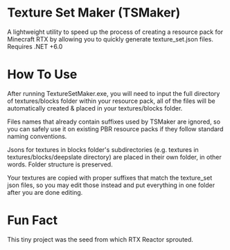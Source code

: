 # Texture Set Maker (TSMaker)
A lightweight utility to speed up the process of creating a resource pack for Minecraft RTX by allowing you to quickly generate texture_set.json files.  
Requires .NET +6.0

# How To Use
After running TextureSetMaker.exe, you will need to input the full directory of textures/blocks folder within your resource pack, all of the files will be automatically created & placed in your textures/blocks folder.  

Files names that already contain suffixes used by TSMaker are ignored, so you can safely use it on existing PBR resource packs if they follow standard naming conventions.  

Jsons for textures in blocks folder's subdirectories (e.g. textures in textures/blocks/deepslate directory) are placed in their own folder, in other words. Folder structure is preserved.  

Your textures are copied with proper suffixes that match the texture_set json files, so you may edit those instead and put everything in one folder after you are done editing.

# Fun Fact
This tiny project was the seed from which RTX Reactor sprouted.
